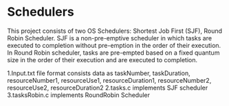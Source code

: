 # Schedulers
This project consists of two OS Schedulers: Shortest Job First (SJF), Round Robin Scheduler.
SJF is a non-pre-emptive scheduler in which tasks are executed to completion without pre-emption in the order of their execution.
In Round Robin scheduler, tasks are pre-empted based on a fixed quantum size in the order of their execution and are executed to completion.

1.Input.txt file format consists data as taskNumber, taskDuration, resourceNumber1, resourceUse1, resourceDuration1, resourceNumber2, resourceUse2, resourceDuration2
2.tasks.c implements SJF scheduler
3.tasksRobin.c implements RoundRobin Scheduler
